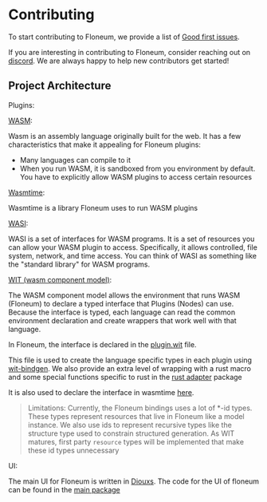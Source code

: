 # Contributing

To start contributing to Floneum, we provide a list of [Good first issues](https://github.com/floneum/floneum/issues?q=is%3Aissue+is%3Aopen+label%3A%22good+first+issue%22).

If you are interesting in contributing to Floneum, consider reaching out on [discord](https://discord.gg/dQdmhuB8q5). We are always happy to help new contributors get started!

## Project Architecture

Plugins:

[WASM](https://webassembly.org/):

Wasm is an assembly language originally built for the web. It has a few characteristics that make it appealing for Floneum plugins:

- Many languages can compile to it
- When you run WASM, it is sandboxed from you environment by default. You have to explicitly allow WASM plugins to access certain resources

[Wasmtime](https://github.com/bytecodealliance/wasmtime):

Wasmtime is a library Floneum uses to run WASM plugins

[WASI](https://wasi.dev/):

WASI is a set of interfaces for WASM programs. It is a set of resources you can allow your WASM plugin to access. Specifically, it allows controlled, file system, network, and time access. You can think of WASI as something like the "standard library" for WASM programs.


[WIT (wasm component model)](https://github.com/WebAssembly/component-model/blob/main/design/mvp/WIT.md):

The WASM component model allows the environment that runs WASM (Floneum) to declare a typed interface that Plugins (Nodes) can use. Because the interface is typed, each language can read the common environment declaration and create wrappers that work well with that language.

In Floneum, the interface is declared in the [plugin.wit](https://github.com/floneum/floneum/blob/main/wit/plugin.wit) file.

This file is used to create the language specific types in each plugin using [wit-bindgen](https://github.com/bytecodealliance/wit-bindgen). We also provide an extra level of wrapping with a rust macro and some special functions specific to rust in the [rust adapter](https://github.com/floneum/floneum/tree/main/rust_adapter) package

It is also used to declare the interface in wasmtime [here](https://github.com/floneum/floneum/blob/cd83ac7d3487826c54789619529db53125859923/plugin/src/lib.rs#L218). 

> Limitations:
> Currently, the Floneum bindings uses a lot of *-id types. These types represent resources that live in Floneum like a model instance. We also use ids to represent recursive types like the structure type used to constrain structured generation.
> As WIT matures, first party `resource` types will be implemented that make these id types unnecessary

UI:

The main UI for Floneum is written in [Diouxs](https://lib.rs/crates/dioxus). The code for the UI of floneum can be found in the [main package](https://github.com/floneum/floneum/tree/main/src)
